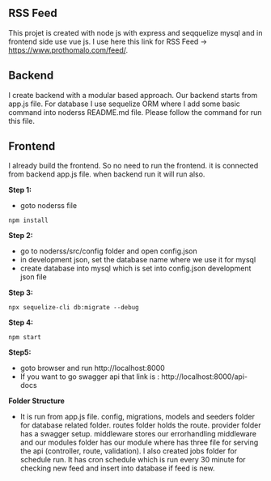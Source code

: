## RSS Feed

This projet is created with node js with express and seqquelize mysql and in frontend side use vue js. I use here this link for RSS Feed -> https://www.prothomalo.com/feed/.

## Backend
I create backend with a modular based approach. Our backend starts from app.js file. For database I use sequelize ORM where I add some basic command into noderss README.md file. Please follow the command for run this file.

## Frontend
I already build the frontend. So no need to run the frontend. it is connected from backend app.js file. when backend run it will run also.

**Step 1:**
- goto noderss file
```
npm install
```

**Step 2:**
- go to noderss/src/config folder and open config.json
- in development json, set the database name where we use it for mysql
- create database into mysql which is set into config.json development json file

**Step 3:**
```
npx sequelize-cli db:migrate --debug
```

**Step 4:**
```
npm start
```

**Step5:**
- goto browser and run http://localhost:8000
- If you want to go swagger api that link is : http://localhost:8000/api-docs


**Folder Structure**
- It is run from app.js file. config, migrations, models and seeders folder for database related folder. routes folder holds the route. provider folder has a swagger setup. middleware stores our errorhandling middleware and our modules folder has our module where has three file for serving the api (controller, route, validation). I also created jobs folder for schedule run. It has cron schedule which is run every 30 minute for checking new feed and insert into database if feed is new.